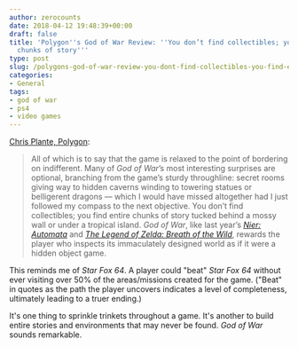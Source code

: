 ```yaml
---
author: zerocounts
date: 2018-04-12 19:48:39+00:00
draft: false
title: 'Polygon''s God of War Review: ''You don’t find collectibles; you find entire
  chunks of story'''
type: post
slug: /polygons-god-of-war-review-you-dont-find-collectibles-you-find-entire-chunks-of-story/
categories:
- General
tags:
- god of war
- ps4
- video games
---
```


[Chris Plante, Polygon](https://www.polygon.com/2018/4/12/17226486/god-of-war-review-ps4-2018):

> All of which is to say that the game is relaxed to the point of bordering on indifferent. Many of _God of War_’s most interesting surprises are optional, branching from the game’s sturdy throughline: secret rooms giving way to hidden caverns winding to towering statues or belligerent dragons — which I would have missed altogether had I just followed my compass to the next objective. You don’t find collectibles; you find entire chunks of story tucked behind a mossy wall or under a tropical island. _God of War_, like last year’s [_Nier: Automata_](https://www.polygon.com/game/nier-automata/38754) and [_The Legend of Zelda: Breath of the Wild_](https://www.polygon.com/game/the-legend-of-zelda-breath-of-the-wild/8645), rewards the player who inspects its immaculately designed world as if it were a hidden object game.

This reminds me of _Star Fox 64_. A player could "beat" _Star Fox 64_ without ever visiting over 50% of the areas/missions created for the game. ("Beat" in quotes as the path the player uncovers indicates a level of completeness, ultimately leading to a truer ending.)

It's one thing to sprinkle trinkets throughout a game. It's another to build entire stories and environments that may never be found. _God of War_ sounds remarkable.
